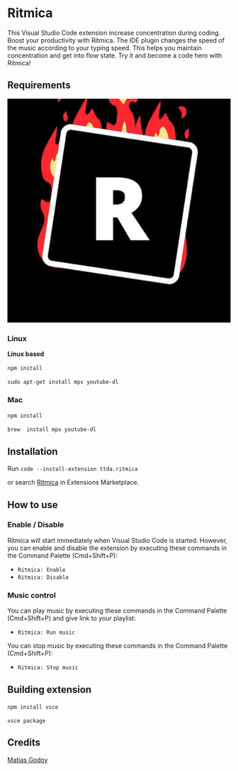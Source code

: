 # Ritmica

This Visual Studio Code extension increase concentration during coding. Boost your productivity with Ritmica. The IDE plugin changes the speed of the music according to your typing speed. This helps you maintain concentration and get into flow state. Try it and become a code hero with Ritmica!

## Requirements

![Ritmica icon](icon.png)

### Linux

**Linux based**

```npm install ```

```sudo apt-get install mpv youtube-dl```

### Mac

```npm install ```

```brew  install mpv youtube-dl```

## Installation

Run `code --install-extension ttda.ritmica`

or search [Ritmica](https://marketplace.visualstudio.com/items?itemName=ttda.ritmica) in Extensions Marketplace.

## How to use

### Enable / Disable

Ritmica will start immediately when Visual Studio Code is started. However, you can enable and disable the extension by executing these commands in the Command Palette (Cmd+Shift+P):

- `Ritmica: Enable`
- `Ritmica: Disable`

### Music control

You can play music by executing these commands in the Command Palette (Cmd+Shift+P) and give link to your playlist:

- `Ritmica: Run music`

You can stop music by executing these commands in the Command Palette (Cmd+Shift+P):

- `Ritmica: Stop music`

## Building extension

```npm install vsce```

```vsce package```

## Credits

[Matias Godoy](https://github.com/mattogodoy)
